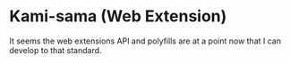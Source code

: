 # Kami-sama (Web Extension)

It seems the web extensions API and polyfills are at a point now that I can develop to that standard.
